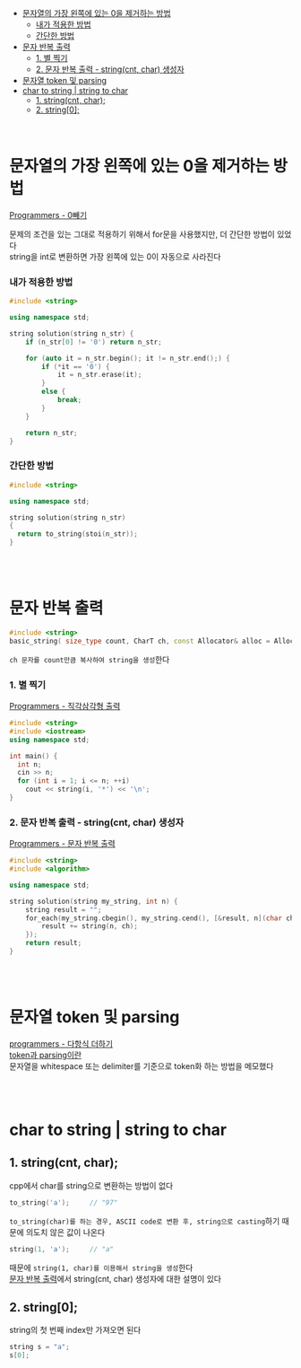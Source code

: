 
- [문자열의 가장 왼쪽에 있는 0을 제거하는 방법](#문자열의-가장-왼쪽에-있는-0을-제거하는-방법)
    - [내가 적용한 방법](#내가-적용한-방법)
    - [간단한 방법](#간단한-방법)
- [문자 반복 출력](#문자-반복-출력)
    - [1. 별 찍기](#1-별-찍기)
    - [2. 문자 반복 출력 - string(cnt, char) 생성자](#2-문자-반복-출력---stringcnt-char-생성자)
- [문자열 token 및 parsing](#문자열-token-및-parsing)
- [char to string | string to char](#char-to-string--string-to-char)
  - [1. string(cnt, char);](#1-stringcnt-char)
  - [2. string\[0\];](#2-string0)

<br>

# 문자열의 가장 왼쪽에 있는 0을 제거하는 방법
[Programmers - 0빼기](https://school.programmers.co.kr/learn/courses/30/lessons/181847)<br>

문제의 조건을 있는 그대로 적용하기 위해서 for문을 사용했지만, 더 간단한 방법이 있었다<br>
string을 int로 변환하면 가장 왼쪽에 있는 0이 자동으로 사라진다<br>

### 내가 적용한 방법
```cpp
#include <string>

using namespace std;

string solution(string n_str) {
    if (n_str[0] != '0') return n_str;

    for (auto it = n_str.begin(); it != n_str.end();) {
        if (*it == '0') {
            it = n_str.erase(it);
        }
        else {
            break;
        }
    }

    return n_str;
}
```

### 간단한 방법
```cpp
#include <string>

using namespace std;

string solution(string n_str)
{
  return to_string(stoi(n_str));
}
```

<br><br>

# 문자 반복 출력
```cpp
#include <string>
basic_string( size_type count, CharT ch, const Allocator& alloc = Allocator());
```
`ch 문자를 count만큼 복사하여 string을 생성`한다<br>

### 1. 별 찍기
[ Programmers - 직각삼각형 출력 ](https://school.programmers.co.kr/learn/courses/30/lessons/120823)<br>
```cpp
#include <string>
#include <iostream>
using namespace std;

int main() {
  int n;
  cin >> n;
  for (int i = 1; i <= n; ++i)
    cout << string(i, '*') << '\n';
}
```

### 2. 문자 반복 출력 - string(cnt, char) 생성자
[ Programmers - 문자 반복 출력 ](https://school.programmers.co.kr/learn/courses/30/lessons/120825)<br>
```cpp
#include <string>
#include <algorithm>

using namespace std;

string solution(string my_string, int n) {
    string result = "";
    for_each(my_string.cbegin(), my_string.cend(), [&result, n](char ch) {
        result += string(n, ch);
    });
    return result;
}
```

<br><br>

# 문자열 token 및 parsing
[programmers - 다항식 더하기](/1_Algorithm/Programmers/240923_다항식더하기.md/#풀이)   
[token과 parsing이란](/5_CS/4_token_parsing.md)   
문자열을 whitespace 또는 delimiter를 기준으로 token화 하는 방법을 메모했다   

<br><br>

# char to string | string to char
## 1. string(cnt, char);
cpp에서 char를 string으로 변환하는 방법이 없다   
```cpp
to_string('a');     // "97"
```
`to_string(char)를 하는 경우, ASCII code로 변환 후, string으로 casting`하기 때문에 의도치 않은 값이 나온다   
```cpp
string(1, 'a');     // "a"
```
때문에 `string(1, char)를 이용해서 string을 생성`한다   
[문자 반복 출력](#2-문자-반복-출력---stringcnt-char-생성자)에서 string(cnt, char) 생성자에 대한 설명이 있다   

## 2. string[0];
string의 첫 번째 index만 가져오면 된다   
```cpp
string s = "a";
s[0];
```